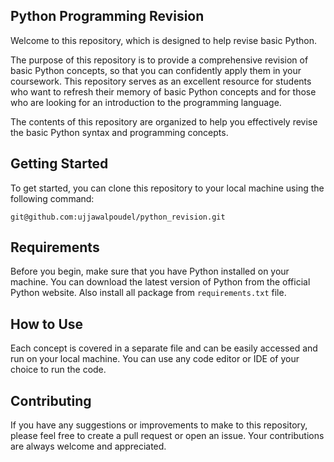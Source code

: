 ## Python Programming Revision
Welcome to this repository, which is designed to help revise basic Python.

The purpose of this repository is to provide a comprehensive revision of basic Python concepts, so that you can confidently apply them in your coursework. This repository serves as an excellent resource for students who want to refresh their memory of basic Python concepts and for those who are looking for an introduction to the programming language.

The contents of this repository are organized to help you effectively revise the basic Python syntax and programming concepts.

## Getting Started
To get started, you can clone this repository to your local machine using the following command:

```
git@github.com:ujjawalpoudel/python_revision.git
```

## Requirements
Before you begin, make sure that you have Python installed on your machine. You can download the latest version of Python from the official Python website.
Also install all package from `requirements.txt` file.

## How to Use
Each concept is covered in a separate file and can be easily accessed and run on your local machine. You can use any code editor or IDE of your choice to run the code.

## Contributing
If you have any suggestions or improvements to make to this repository, please feel free to create a pull request or open an issue. Your contributions are always welcome and appreciated.
